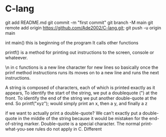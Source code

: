 # C-lang

git add README.md
git commit -m "first commit"
git branch -M main
git remote add origin https://github.com/Ade2002/C-lang.git;
git push -u origin main


int main() this is beginning of the program It calls other functions

printf() is a method for printing out instructions to the screen, console or whateever.

\n in c functions is a new line character for new lines so basically once the prinf method instructions runs its moves on to a new line and runs the next instructions.

A string is composed of characters, each of which is printed exactly as it appears, To identify the start of the string, we put a doublequote (") at the front. To identify the end of the
string we put another double-quote at the end.
So printf("xyz"); would simply print an x, then a y, and finally a z

if we want to actually print a double-quote? We can’t exactly put a double-quote in the middle of the string because it would be mistaken for the end-of-string marker. Double-quote is a special character. The normal print-what-you-see rules do not apply in C.
Different